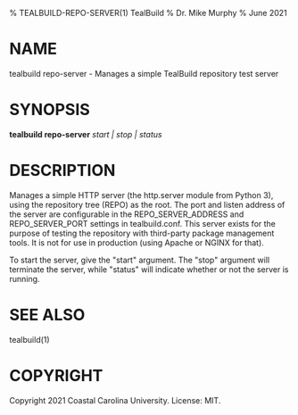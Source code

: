 % TEALBUILD-REPO-SERVER(1) TealBuild
% Dr. Mike Murphy
% June 2021


# NAME

tealbuild repo-server - Manages a simple TealBuild repository test server


# SYNOPSIS

**tealbuild repo-server** *start | stop | status*


# DESCRIPTION

Manages a simple HTTP server (the http.server module from Python 3), using
the repository tree (REPO) as the root. The port and listen address of the
server are configurable in the REPO\_SERVER\_ADDRESS and REPO\_SERVER\_PORT
settings in tealbuild.conf. This server exists for the purpose of testing
the repository with third-party package management tools. It is not for
use in production (using Apache or NGINX for that).

To start the server, give the "start" argument. The "stop" argument will terminate the server, while "status"
will indicate whether or not the server is running.


# SEE ALSO

tealbuild(1)


# COPYRIGHT

Copyright 2021 Coastal Carolina University. License: MIT.
